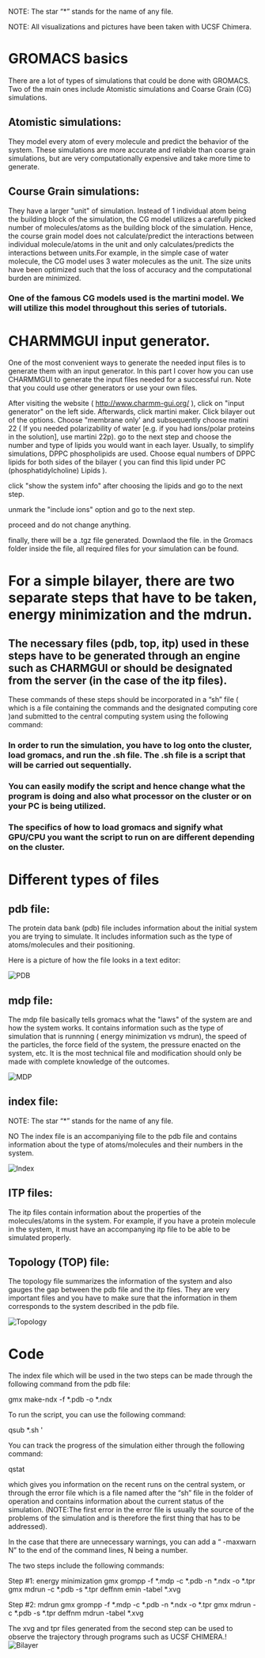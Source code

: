 NOTE:  The star “*” stands for the name of any file.

NOTE: All visualizations and pictures have been taken with UCSF Chimera.


# GROMACS basics


There are a lot of types of simulations that could be done with GROMACS. Two of the main ones include Atomistic simulations and Coarse Grain (CG) simulations.
## Atomistic simulations: 
They model every atom of every molecule and predict the behavior of the system. These simulations are more accurate and reliable than coarse grain simulations, but are very computationally expensive and take more time to generate.
## Course Grain simulations:
They have a larger "unit" of simulation. Instead of 1 individual atom being the building block of the simulation, the CG model utilizes a carefully picked number of molecules/atoms as the building block of the simulation.
Hence, the course grain model does not calculate/predict the interactions between individual molecule/atoms in the unit and only calculates/predicts  the interactions between units.For example, in the simple case of water molecule, the CG model uses 3 water molecules as the unit. The size units have been optimized such that the loss of accuracy and the computational burden are minimized.
### One of the famous CG models used is the martini model. We will utilize this model throughout this series of tutorials.


# CHARMMGUI input generator.

One of the most convenient ways to generate the needed input files is to generate them with an input generator. In this part I cover how you can use CHARMMGUI to generate the input files needed for a successful run. Note that you could use other generators or use your own files.

After visiting the website ( http://www.charmm-gui.org/ ), click on "input generator" on the left side. Afterwards, click martini maker. Click bilayer out of the options. Choose "membrane only' and subsequently choose matini 22 ( If you needed polarizability of water [e.g. if you had ions/polar proteins in the solution], use martini 22p).
go to the next step and choose the number and type of lipids you would want in each layer. Usually, to simplify simulations, DPPC phospholipids are used. Choose equal numbers of DPPC lipids for both sides of the bilayer ( you can find this lipid under  PC (phosphatidylcholine) Lipids ).

click "show the system info" after choosing the lipids and go to the next step.

unmark the "include ions" option and go to the next step.

proceed and do not change anything.

finally, there will be a .tgz file generated. Downlaod the file.
in the Gromacs folder inside  the file, all required files for your simulation can be found.

 
# For a simple bilayer, there are two separate steps that have to be taken, energy minimization and the mdrun. 
## The necessary files (pdb, top, itp) used in these steps have to be generated through an engine such as CHARMGUI or should be designated from the server (in the case of the itp files). 

These commands of these steps should be incorporated in a “sh” file ( which is a file containing the commands and the designated computing core )and submitted to the central computing system using the following command:


### In order to run the simulation, you have to log onto the cluster, load gromacs, and run the .sh file. The .sh file is a script that will be carried out sequentially.
### You can easily modify the script and hence change what the program is doing and also what processor on the cluster or on your PC is being utilized.
### The specifics of how to load gromacs and signify what GPU/CPU you want the script to run on are different depending on the cluster.


# Different types of files

## pdb file:

The protein data bank (pdb) file includes information about the initial system you are trying to simulate. It includes information such as the type of atoms/molecules and their positioning.

Here is a picture of how the file looks in a text editor:


![PDB](../../MDTutorials/guz_images/pdb.png)




## mdp file:

The mdp file basically tells gromacs what the "laws" of the system are and how the system works. It contains information such as the type of simulation that is runnning ( energy minimization vs mdrun), the speed of the particles, the force field of the system, the pressure enacted on the system, etc. It is the most technical file and modification should only be made with complete knowledge of the outcomes.


![MDP](../../MDTutorials/guz_images/mdp.png)


## index file:
NOTE: The star “*” stands for the name of any file.

NO
The index file is an accompaniying file to the pdb file and contains information about the type of atoms/molecules and their numbers in the system.

![Index](../MDTutorials/guz_images/index.png)

## ITP files:


The itp files contain information about the properties of the molecules/atoms in the system. For example, if you have a protein molecule in the system, it must have an accompanying itp file to be able to be simulated properly.



## Topology (TOP) file:

The topology file summarizes the information of the system and also gauges the gap between the pdb file and the itp files. They are very important files and you have to make sure that the information in them corresponds to the system described in the pdb file.

![Topology ](MDTutorials/guz_images/top.png)

# Code 


The index file which will be used in the two steps can be made through the following command from the pdb file:

gmx make-ndx -f *.pdb -o *.ndx


To run the script, you can use the following command:

qsub *.sh '

You can track the progress of the simulation either through the following command: 

qstat

which gives you information on the recent runs on the central system, or through the error file which is a file named after the “sh” file in the folder of operation and contains information about the current status of the simulation. (NOTE:The first error in the error file is usually the source of the problems of the simulation and is therefore the first thing that has to be addressed). 


In the case that there are unnecessary warnings, you can add a “ -maxwarn N” to the end of the command lines, N being a number.




The two steps include the following commands:



Step #1: energy minimization
gmx grompp -f *.mdp -c *.pdb -n *.ndx -o *.tpr
gmx mdrun -c *.pdb -s *.tpr   deffnm emin   -tabel *.xvg



Step #2: mdrun 
gmx grompp -f *.mdp -c *.pdb -n *.ndx -o *.tpr
gmx mdrun -c *.pdb -s *.tpr   deffnm mdrun -tabel *.xvg




The xvg and tpr files generated from the second step can be used to observe the trajectory through programs such as UCSF CHIMERA.!
![Bilayer](MDTutorials/Normal_Bilayer/bilayer.png)
